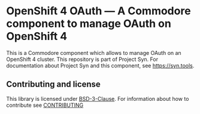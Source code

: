 # OpenShift 4 OAuth — A Commodore component to manage OAuth on OpenShift 4

This is a Commodore component which allows to manage OAuth on an OpenShift 4
cluster.  This repository is part of Project Syn. For documentation about
Project Syn and this component, see https://syn.tools.

## Contributing and license

This library is licensed under [BSD-3-Clause](LICENSE). For information about
how to contribute  see [CONTRIBUTING](CONTRIBUTING.md)
